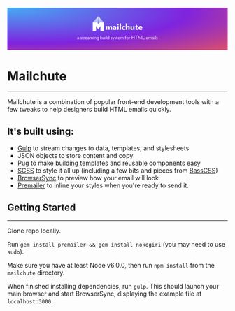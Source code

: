 ![mailchute](/src/img/mailchute.png)

# Mailchute
---

Mailchute is a combination of popular front-end development tools with a few tweaks to help designers build HTML emails quickly.

## It's built using:

- [Gulp](https://github.com/gulpjs/gulp) to stream changes to data, templates, and stylesheets
- JSON objects to store content and copy
- [Pug](https://github.com/pugjs/pug) to make building templates and reusable components easy
- [SCSS](https://github.com/sass/sass) to style it all up (including a few bits and pieces from [BassCSS](https://github.com/basscss/basscss))
- [BrowserSync](https://github.com/BrowserSync/browser-sync) to preview how your email will look
- [Premailer](https://github.com/premailer/premailer) to inline your styles when you're ready to send it.

## Getting Started
---

Clone repo locally.

Run ```gem install premailer && gem install nokogiri``` (you may need to use `sudo`).

Make sure you have at least Node v6.0.0, then run ```npm install``` from the ```mailchute``` directory.

When finished installing dependencies, run ```gulp```. This should launch your main browser and start BrowserSync, displaying the example file at ```localhost:3000```.
